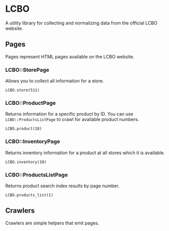# LCBO

A utility library for collecting and normalizing data from the official LCBO website.

## Pages

Pages represent HTML pages available on the LCBO website.

### LCBO::StorePage

Allows you to collect all information for a store.

<pre><code class="ruby">LCBO.store(511)
</code></pre>

### LCBO::ProductPage

Returns information for a specific product by ID. You can use
`LCBO::ProductsListPage` to crawl for available product numbers.

<pre><code class="ruby">LCBO.product(18)
</code></pre>

### LCBO::InventoryPage

Returns inventory information for a product at all stores which it is available.

<pre><code class="ruby">LCBO.inventory(18)
</code></pre>

### LCBO::ProductsListPage

Returns product search index results by page number.

<pre><code class="ruby">LCBO.products_list(1)
</code></pre>

## Crawlers

Crawlers are simple helpers that emit pages.
